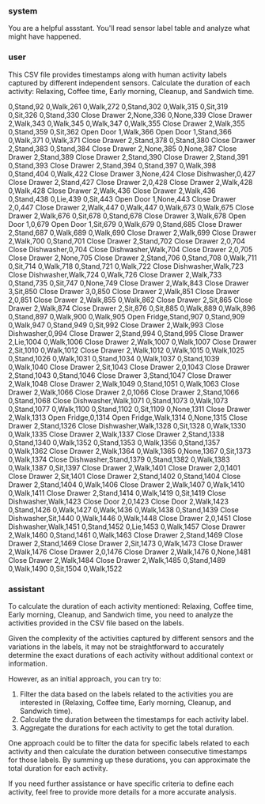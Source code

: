### system
You are a helpful assstant. You'll read sensor label table and analyze what might have happened.
### user

This CSV file provides timestamps along with human activity labels captured by different independent sensors.
Calculate the duration of each activity: Relaxing, Coffee time, Early morning, Cleanup, and Sandwich time.
    
0,Stand,92
0,Walk,261
0,Walk,272
0,Stand,302
0,Walk,315
0,Sit,319
0,Sit,326
0,Stand,330
Close Drawer 2,None,336
0,None,339
Close Drawer 2,Walk,343
0,Walk,345
0,Walk,347
0,Walk,355
Close Drawer 2,Walk,355
0,Stand,359
0,Sit,362
Open Door 1,Walk,366
Open Door 1,Stand,366
0,Walk,371
0,Walk,371
Close Drawer 2,Stand,378
0,Stand,380
Close Drawer 2,Stand,383
0,Stand,384
Close Drawer 2,None,385
0,None,387
Close Drawer 2,Stand,389
Close Drawer 2,Stand,390
Close Drawer 2,Stand,391
0,Stand,393
Close Drawer 2,Stand,394
0,Stand,397
0,Walk,398
0,Stand,404
0,Walk,422
Close Drawer 3,None,424
Close Dishwasher,0,427
Close Drawer 2,Stand,427
Close Drawer 2,0,428
Close Drawer 2,Walk,428
0,Walk,428
Close Drawer 2,Walk,436
Close Drawer 2,Walk,436
0,Stand,438
0,Lie,439
0,Sit,443
Open Door 1,None,443
Close Drawer 2,0,447
Close Drawer 2,Walk,447
0,Walk,447
0,Walk,673
0,Walk,675
Close Drawer 2,Walk,676
0,Sit,678
0,Stand,678
Close Drawer 3,Walk,678
Open Door 1,0,679
Open Door 1,Sit,679
0,Walk,679
0,Stand,685
Close Drawer 2,Stand,687
0,Walk,689
0,Walk,690
Close Drawer 2,Walk,699
Close Drawer 2,Walk,700
0,Stand,701
Close Drawer 2,Stand,702
Close Drawer 2,0,704
Close Dishwasher,0,704
Close Dishwasher,Walk,704
Close Drawer 2,0,705
Close Drawer 2,None,705
Close Drawer 2,Stand,706
0,Stand,708
0,Walk,711
0,Sit,714
0,Walk,718
0,Stand,721
0,Walk,722
Close Dishwasher,Walk,723
Close Dishwasher,Walk,724
0,Walk,726
Close Drawer 2,Walk,733
0,Stand,735
0,Sit,747
0,None,749
Close Drawer 2,Walk,843
Close Drawer 3,Sit,850
Close Drawer 3,0,850
Close Drawer 2,Walk,851
Close Drawer 2,0,851
Close Drawer 2,Walk,855
0,Walk,862
Close Drawer 2,Sit,865
Close Drawer 2,Walk,874
Close Drawer 2,Sit,876
0,Sit,885
0,Walk,889
0,Walk,896
0,Stand,897
0,Walk,900
0,Walk,905
Open Fridge,Stand,907
0,Stand,909
0,Walk,947
0,Stand,949
0,Sit,992
Close Drawer 2,Walk,993
Close Dishwasher,0,994
Close Drawer 2,Stand,994
0,Stand,995
Close Drawer 2,Lie,1004
0,Walk,1006
Close Drawer 2,Walk,1007
0,Walk,1007
Close Drawer 2,Sit,1010
0,Walk,1012
Close Drawer 2,Walk,1012
0,Walk,1015
0,Walk,1025
0,Stand,1026
0,Walk,1031
0,Stand,1034
0,Walk,1037
0,Stand,1039
0,Walk,1040
Close Drawer 2,Sit,1043
Close Drawer 2,0,1043
Close Drawer 2,Stand,1043
0,Stand,1046
Close Drawer 3,Stand,1047
Close Drawer 2,Walk,1048
Close Drawer 2,Walk,1049
0,Stand,1051
0,Walk,1063
Close Drawer 2,Walk,1066
Close Drawer 2,0,1066
Close Drawer 2,Stand,1066
0,Stand,1068
Close Dishwasher,Walk,1071
0,Stand,1073
0,Walk,1073
0,Stand,1077
0,Walk,1100
0,Stand,1102
0,Sit,1109
0,None,1311
Close Drawer 2,Walk,1313
Open Fridge,0,1314
Open Fridge,Walk,1314
0,None,1315
Close Drawer 2,Stand,1326
Close Dishwasher,Walk,1328
0,Sit,1328
0,Walk,1330
0,Walk,1335
Close Drawer 2,Walk,1337
Close Drawer 2,Stand,1338
0,Stand,1340
0,Walk,1352
0,Stand,1353
0,Walk,1356
0,Stand,1357
0,Walk,1362
Close Drawer 2,Walk,1364
0,Walk,1365
0,None,1367
0,Sit,1373
0,Walk,1374
Close Dishwasher,Stand,1379
0,Stand,1382
0,Walk,1383
0,Walk,1387
0,Sit,1397
Close Drawer 2,Walk,1401
Close Drawer 2,0,1401
Close Drawer 2,Sit,1401
Close Drawer 2,Stand,1402
0,Stand,1404
Close Drawer 2,Stand,1404
0,Walk,1406
Close Drawer 2,Walk,1407
0,Walk,1410
0,Walk,1411
Close Drawer 2,Stand,1414
0,Walk,1419
0,Sit,1419
Close Dishwasher,Walk,1423
Close Door 2,0,1423
Close Door 2,Walk,1423
0,Stand,1426
0,Walk,1427
0,Walk,1436
0,Walk,1438
0,Stand,1439
Close Dishwasher,Sit,1440
0,Walk,1446
0,Walk,1448
Close Drawer 2,0,1451
Close Dishwasher,Walk,1451
0,Stand,1452
0,Lie,1453
0,Walk,1457
Close Drawer 2,Walk,1460
0,Stand,1461
0,Walk,1463
Close Drawer 2,Stand,1469
Close Drawer 2,Stand,1469
Close Drawer 2,Sit,1473
0,Walk,1473
Close Drawer 2,Walk,1476
Close Drawer 2,0,1476
Close Drawer 2,Walk,1476
0,None,1481
Close Drawer 2,Walk,1484
Close Drawer 2,Walk,1485
0,Stand,1489
0,Walk,1490
0,Sit,1504
0,Walk,1522

### assistant
To calculate the duration of each activity mentioned: Relaxing, Coffee time, Early morning, Cleanup, and Sandwich time, you need to analyze the activities provided in the CSV file based on the labels.

Given the complexity of the activities captured by different sensors and the variations in the labels, it may not be straightforward to accurately determine the exact durations of each activity without additional context or information.

However, as an initial approach, you can try to:

1. Filter the data based on the labels related to the activities you are interested in (Relaxing, Coffee time, Early morning, Cleanup, and Sandwich time).
2. Calculate the duration between the timestamps for each activity label.
3. Aggregate the durations for each activity to get the total duration.

One approach could be to filter the data for specific labels related to each activity and then calculate the duration between consecutive timestamps for those labels. By summing up these durations, you can approximate the total duration for each activity.

If you need further assistance or have specific criteria to define each activity, feel free to provide more details for a more accurate analysis.
